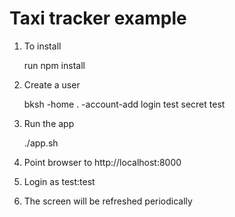 # Taxi tracker example

1. To install

	run npm install

2. Create a user

	bksh -home . -account-add login test secret test

3. Run the app

	./app.sh

4. Point browser to http://localhost:8000

5. Login as test:test

6. The screen will be refreshed periodically

